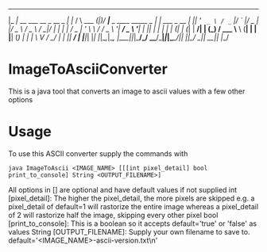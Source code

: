   ___                           _____       _             _ _  ____                          _
 |_ _|_ __ ___   __ _  __ _  __|_   _|__   / \   ___  ___(_|_)/ ___|___  _ ____   _____ _ __| |_ ___ _ __
  | || '_ ` _ \ / _` |/ _` |/ _ \| |/ _ \ / _ \ / __|/ __| | | |   / _ \| '_ \ \ / / _ \ '__| __/ _ \ '__|
  | || | | | | | (_| | (_| |  __/| | (_) / ___ \\__ \ (__| | | |__| (_) | | | \ V /  __/ |  | ||  __/ |
 |___|_| |_| |_|\__,_|\__, |\___||_|\___/_/   \_\___/\___|_|_|\____\___/|_| |_|\_/ \___|_|   \__\___|_|
                      |___/

# ImageToAsciiConverter
This is a java tool that converts an image to ascii values with a few other options

# Usage
To use this ASCII converter supply the commands with

	java ImageToAscii <IMAGE_NAME> [[[int pixel_detail] bool print_to_console] String <OUTPUT_FILENAME>]

All options in [] are optional and have default values if not supplied
int [pixel_detail]: The higher the pixel_detail, the more pixels are skipped
e.g. a pixel_detail of default=1 will rastorize the entire image
whereas a pixel_detail of 2 will rastorize half the image,
skipping every other pixel
bool [print_to_console]: This is a boolean so it accepts default='true' or 'false' as values
String [OUTPUT_FILENAME]: Supply your own filename to save to. default='<IMAGE_NAME>-ascii-version.txt\n'